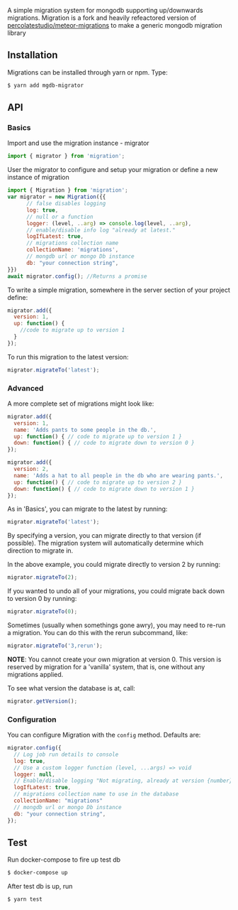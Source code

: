 A simple migration system for mongodb supporting up/downwards migrations. Migration is a fork and
heavily refeactored version of [percolatestudio/meteor-migrations](https://github.com/percolatestudio/meteor-migrations) to make a generic mongodb
migration library

## Installation

Migrations can be installed through yarn or npm. Type:

``` sh
$ yarn add mgdb-migrator
```

## API

### Basics

Import and use the migration instance - migrator

``` javascript
import { migrator } from 'migration';
```

User the migrator to configure and setup your migration or define a new instance of migration

``` javascript
import { Migration } from 'migration';
var migrator = new Migration({{
      // false disables logging
      log: true,
      // null or a function
      logger: (level, ..arg) => console.log(level, ..arg),
      // enable/disable info log "already at latest."
      logIfLatest: true,
      // migrations collection name
      collectionName: 'migrations',
      // mongdb url or mongo Db instance
      db: "your connection string",
}})
await migrator.config(); //Returns a promise
```

To write a simple migration, somewhere in the server section of your project define:

``` javascript
migrator.add({
  version: 1,
  up: function() {
    //code to migrate up to version 1
  }
});
```

To run this migration to the latest version:

``` javascript
migrator.migrateTo('latest');
```

### Advanced

A more complete set of migrations might look like:

``` javascript
migrator.add({
  version: 1,
  name: 'Adds pants to some people in the db.',
  up: function() { // code to migrate up to version 1 }
  down: function() { // code to migrate down to version 0 }
});

migrator.add({
  version: 2,
  name: 'Adds a hat to all people in the db who are wearing pants.',
  up: function() { // code to migrate up to version 2 }
  down: function() { // code to migrate down to version 1 }
});
```

As in 'Basics', you can migrate to the latest by running:

``` javascript
migrator.migrateTo('latest');
```

By specifying a version, you can migrate directly to that version (if possible). The migration system will automatically determine which direction to migrate in.

In the above example, you could migrate directly to version 2 by running:

``` javascript
migrator.migrateTo(2);
```

If you wanted to undo all of your migrations, you could migrate back down to version 0 by running:

``` javascript
migrator.migrateTo(0);
```

Sometimes (usually when somethings gone awry), you may need to re-run a migration. You can do this with the rerun subcommand, like:

``` javascript
migrator.migrateTo('3,rerun');
```

**NOTE**: You cannot create your own migration at version 0. This version is reserved by migration for a 'vanilla' system, that is, one without any migrations applied.

To see what version the database is at, call:

``` javascript
migrator.getVersion();
```

### Configuration

You can configure Migration with the `config` method. Defaults are:

``` javascript
migrator.config({
  // Log job run details to console
  log: true,
  // Use a custom logger function (level, ...args) => void
  logger: null,
  // Enable/disable logging "Not migrating, already at version {number}"
  logIfLatest: true,
  // migrations collection name to use in the database
  collectionName: "migrations"
  // mongdb url or mongo Db instance
  db: "your connection string",
});
```


## Test

Run docker-compose to fire up test db

``` sh
$ docker-compose up
```

After test db is up, run
``` sh
$ yarn test
```


